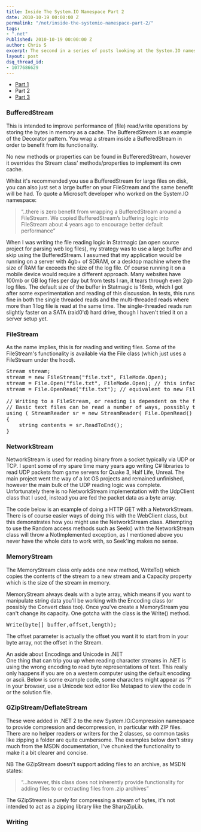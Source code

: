 ```yaml
---
title: Inside The System.IO Namespace Part 2
date: 2010-10-19 00:00:00 Z
permalink: "/net/inside-the-systemio-namespace-part-2/"
tags:
- ".net"
Published: 2010-10-19 00:00:00 Z
author: Chris S
excerpt: The second in a series of posts looking at the System.IO namespace.
layout: post
dsq_thread_id:
- 1077686629
---
```


  * [Part 1][1]
  * Part 2
  * [Part 3][2]

### BufferedStream

This is intended to improve performance of (file) read/write operations by storing the bytes in memory as a cache. The BufferedStream is an example of the Decorator pattern. You wrap a stream inside a BufferedStream in order to benefit from its functionality.

<!--more-->

No new methods or properties can be found in BuffereredStream, however it overrides the Stream class' methods/properties to implement its own cache.

Whilst it's recommended you use a BufferedStream for large files on disk, you can also just set a large buffer on your FileStream and the same benefit will be had. To quote a Microsoft developer who worked on the System.IO namespace:

> &#8220;..there is zero benefit from wrapping a BufferedStream around a FileStream. We copied BufferedStream’s buffering logic into FileStream about 4 years ago to encourage better default performance&#8221; 

When I was writing the file reading logic in Statmagic (an open source project for parsing web log files), my strategy was to use a large buffer and skip using the BufferedStream. I assumed that my application would be running on a server with 4gb+ of SDRAM, or a desktop machine where the size of RAM far exceeds the size of the log file. Of course running it on a mobile device would require a different approach. Many websites have 100mb or GB log files per day but from tests I ran, it tears through even 2gb log files. The default size of the buffer in Statmagic is 16mb, which I got after some experimentation and reading of this discussion. In tests, this runs fine in both the single threaded reads and the multi-threaded reads where more than 1 log file is read at the same time. The single-threaded reads run slightly faster on a SATA (raid0'd) hard drive, though I haven't tried it on a server setup yet.

### FileStream

As the name implies, this is for reading and writing files. Some of the FileStream's functionality is available via the File class (which just uses a FileStream under the hood).

<pre>Stream stream;
stream = new FileStream("file.txt", FileMode.Open);
stream = File.Open("file.txt", FileMode.Open); // this infact simply uses the line above with either FileAccess.Write or FileAccess.ReadWrite,
stream = File.OpenRead("file.txt"); // equivalent to new FileStream(path, FileMode.Open, FileAccess.Read, FileShare.Read);

// Writing to a FileStream, or reading is dependent on the file type being read.
// Basic text files can be read a number of ways, possibly the easiest is
using ( StreamReader sr = new StreamReader( File.OpenRead() )
{
	string contents = sr.ReadToEnd();
}
</pre>

### NetworkStream

NetworkStream is used for reading binary from a socket typically via UDP or TCP. I spent some of my spare time many years ago writing C# libraries to read UDP packets from game servers for Quake 3, Half Life, Unreal. The main project went the way of a lot OS projects and remained unfinished, however the main bulk of the UDP reading logic was complete. Unfortunately there is no NetworkStream implementation with the UdpClient class that I used, instead you are fed the packet data as a byte array.

The code below is an example of doing a HTTP GET with a NetworkStream. There is of course easier ways of doing this with the WebClient class, but this demonstrates how you might use the NetworkStream class. Attempting to use the Random access methods such as Seek() with the NetworkStream class will throw a NotImplemented exception, as I mentioned above you never have the whole data to work with, so Seek'ing makes no sense.

<script src="https://gist.github.com/yetanotherchris/4964062.js"></script>

### MemoryStream

The MemoryStream class only adds one new method, WriteTo() which copies the contents of the stream to a new stream and a Capacity property which is the size of the stream in memory.

MemoryStream always deals with a byte array, which means if you want to manipulate string data you'll be working with the Encoding class (or possibly the Convert class too). Once you've create a MemoryStream you can't change its capacity. One gotcha with the class is the Write() method.

<pre>Write(byte[] buffer,offset,length);
</pre>

The offset parameter is actually the offset you want it to start from in your byte array, not the offset in the Stream.

An aside about Encodings and Unicode in .NET  
One thing that can trip you up when reading character streams in .NET is using the wrong encoding to read byte representations of text. This really only happens if you are on a western computer using the default encoding or ascii. Below is some example code, some characters might appear as &#8216;?' in your browser, use a Unicode text editor like Metapad to view the code in or the solution file.

<script src="https://gist.github.com/yetanotherchris/4964045.js"></script>

### GZipStream/DeflateStream

These were added in .NET 2 to the new System.IO.Compression namespace to provide compression and decompression, in particular with ZIP files. There are no helper readers or writers for the 2 classes, so common tasks like zipping a folder are quite cumbersome. The examples below don't stray much from the MSDN documentation, I've chunked the functionality to make it a bit clearer and concise.

NB The GZipStream doesn't support adding files to an archive, as MSDN states: 

> &#8220;&#8230;however, this class does not inherently provide functionality for adding files to or extracting files from .zip archives&#8221; 

The GZipStream is purely for compressing a stream of bytes, it's not intended to act as a zipping library like the SharpZipLib. 

### Writing

<script src="https://gist.github.com/yetanotherchris/4964019.js"></script>

 [1]: /net/inside-the-systemio-namespace-part-1
 [2]: /net/inside-the-systemio-namespace-part-3